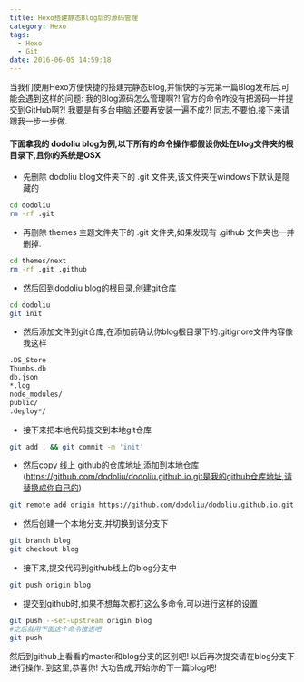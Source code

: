 ```yaml
---
title: Hexo搭建静态Blog后的源码管理
category: Hexo
tags:
  - Hexo
  - Git
date: 2016-06-05 14:59:18
---
```

当我们使用Hexo方便快捷的搭建完静态Blog,并愉快的写完第一篇Blog发布后.可能会遇到这样的问题:
我的Blog源码怎么管理啊?!
官方的命令咋没有把源码一并提交到GitHub啊?!
我要是有多台电脑,还要再安装一遍不成?!
同志,不要怕,接下来请跟我一步一步做.

#### 下面拿我的 dodoliu blog为例,以下所有的命令操作都假设你处在blog文件夹的根目录下,且你的系统是OSX
* 先删除 dodoliu blog文件夹下的 .git 文件夹,该文件夹在windows下默认是隐藏的
```bash
cd dodoliu
rm -rf .git
```
* 再删除 themes 主题文件夹下的 .git 文件夹,如果发现有 .github 文件夹也一并删掉.
```bash
cd themes/next
rm -rf .git .github
```
* 然后回到dodoliu blog的根目录,创建git仓库
```bash
cd dodoliu
git init
```
* 然后添加文件到git仓库,在添加前确认你blog根目录下的.gitignore文件内容像我这样
```bash
.DS_Store
Thumbs.db
db.json
*.log
node_modules/
public/
.deploy*/
```
* 接下来把本地代码提交到本地git仓库
```bash
git add . && git commit -m 'init'
```
* 然后copy 线上 github的仓库地址,添加到本地仓库(https://github.com/dodoliu/dodoliu.github.io.git是我的github仓库地址,请替换成你自己的)
```bash
git remote add origin https://github.com/dodoliu/dodoliu.github.io.git
```
* 然后创建一个本地分支,并切换到该分支下
```bash
git branch blog
git checkout blog
```
* 接下来,提交代码到github线上的blog分支中
```bash
git push origin blog
```
* 提交到github时,如果不想每次都打这么多命令,可以进行这样的设置
```bash
git push --set-upstream origin blog
#之后就用下面这个命令推送吧
git push
```
然后到github上看看的master和blog分支的区别吧!
以后再次提交请在blog分支下进行操作.
到这里,恭喜你!
大功告成,开始你的下一篇blog吧!